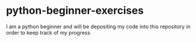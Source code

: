 # python-beginner-exercises
I am a python beginner and will be depositing my code into this repository in order to keep track of my progress

